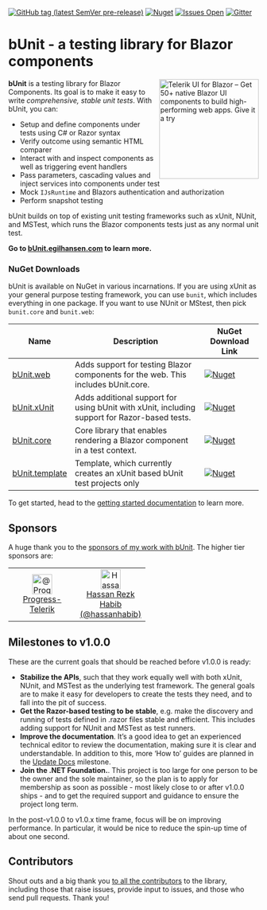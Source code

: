 [![GitHub tag (latest SemVer pre-release)](https://img.shields.io/github/v/tag/egil/bunit?include_prereleases&logo=github&style=flat-square)](https://github.com/egil/bunit/releases)
[![Nuget](https://img.shields.io/nuget/dt/bunit?logo=nuget&style=flat-square)](https://www.nuget.org/packages/bunit/)
[![Issues Open](https://img.shields.io/github/issues/egil/bunit.svg?style=flat-square&logo=github)](https://github.com/egil/bunit/issues)
[![Gitter](https://img.shields.io/gitter/room/egil/bunit?logo=gitter&style=flat-square)](https://gitter.im/egil/bunit?utm_source=badge&utm_medium=badge&utm_campaign=pr-badge)

# bUnit - a testing library for Blazor components

<img align="right" width="200" src="https://raw.githubusercontent.com/egil/bUnit/main/docs/site/sponsors/telerik-ad.svg" alt="Telerik UI for Blazor – Get 50+ native Blazor UI components to build high-performing web apps. Give it a try" />

**bUnit** is a testing library for Blazor Components. Its goal is to make it easy to write _comprehensive, stable unit tests_. With bUnit, you can:

- Setup and define components under tests using C# or Razor syntax
- Verify outcome using semantic HTML comparer
- Interact with and inspect components as well as triggering event handlers
- Pass parameters, cascading values and inject services into components under test
- Mock `IJsRuntime` and Blazors authentication and authorization
- Perform snapshot testing

bUnit builds on top of existing unit testing frameworks such as xUnit, NUnit, and MSTest, which runs the Blazor components tests just as any normal unit test. 

**Go to [bUnit.egilhansen.com](https://bunit.egilhansen.com) to learn more.**

### NuGet Downloads

bUnit is available on NuGet in various incarnations. If you are using xUnit as your general purpose testing framework, you can use `bunit`, which includes everything in one package. If you want to use NUnit or MStest, then pick `bunit.core` and `bunit.web`:

| Name | Description | NuGet Download Link |
| ----- | ----- | ---- |
| [bUnit.web](https://www.nuget.org/packages/bunit.web/) | Adds support for testing Blazor components for the web. This includes bUnit.core. | [![Nuget](https://img.shields.io/nuget/dt/bunit.web?logo=nuget&style=flat-square)](https://www.nuget.org/packages/bunit.web/) | 
| [bUnit.xUnit](https://www.nuget.org/packages/bunit.xunit/) | Adds additional support for using bUnit with xUnit, including support for Razor-based tests. | [![Nuget](https://img.shields.io/nuget/dt/bunit.xunit?logo=nuget&style=flat-square)](https://www.nuget.org/packages/bunit.xunit/) |
| [bUnit.core](https://www.nuget.org/packages/bunit.core/) | Core library that enables rendering a Blazor component in a test context. | [![Nuget](https://img.shields.io/nuget/dt/bunit.core?logo=nuget&style=flat-square)](https://www.nuget.org/packages/bunit.core/) | 
| [bUnit.template](https://www.nuget.org/packages/bunit.template/) | Template, which currently creates an xUnit based bUnit test projects only | [![Nuget](https://img.shields.io/nuget/dt/bunit.template?logo=nuget&style=flat-square)](https://www.nuget.org/packages/bunit.template/) | 

To get started, head to the [getting started documentation](https://bunit.egilhansen.com/docs/getting-started) to learn more.

## Sponsors

A huge thank you to the [sponsors of my work with bUnit](https://github.com/sponsors/egil). The higher tier sponsors are:

<table>
	<tr>
		<td align="center" width="120">
			<a src="https://github.com/Progress-Telerik"><img src="https://avatars3.githubusercontent.com/u/57092419?s=460&u=fd421a2b423c3cad85866976935df3d4bec2ace3&v=4" alt="@Progress-Telerik" width="40" height="40" /></a><br/><a href="https://github.com/Progress-Telerik">Progress-Telerik</a>
		</td>
		<td align="center" width="120">
			<a src="https://github.com/hassanhabib"><img src="https://avatars0.githubusercontent.com/u/1453985?s=460&v=4" alt="Hassan Rezk Habib (@hassanhabib)" width="40" height="40" /></a><br/><a href="https://github.com/hassanhabib">Hassan Rezk Habib (@hassanhabib)</a>
		</td>
	</tr>
</table>

## Milestones to v1.0.0

These are the current goals that should be reached before v1.0.0 is ready:

- **Stabilize the APIs**, such that they work equally well with both xUnit, NUnit, and MSTest as the underlying test framework. The general goals are to make it easy for developers to create the tests they need, and to fall into the pit of success.
- **Get the Razor-based testing to be stable**, e.g. make the discovery and running of tests defined in .razor files stable and efficient. This includes adding support for NUnit and MSTest as test runners.
- **Improve the documentation**. It’s a good idea to get an experienced technical editor to review the documentation, making sure it is clear and understandable. In addition to this, more ‘How to’ guides are planned in the [Update Docs](https://github.com/egil/bunit/issues?q=is%3Aopen+is%3Aissue+milestone%3A%22updated+docs%22) milestone.
- **Join the .NET Foundation.**. This project is too large for one person to be the owner and the sole maintainer, so the plan is to apply for membership as soon as possible - most likely close to or after v1.0.0 ships - and to get the required support and guidance to ensure the project long term.

In the post-v1.0.0 to v1.0.x time frame, focus will be on improving performance. 
In particular, it would be nice to reduce the spin-up time of about one second.

## Contributors

Shout outs and a big thank you [to all the contributors](https://github.com/egil/bunit/graphs/contributors) to the library, including those that raise issues, provide input to issues, and those who send pull requests. Thank you!
